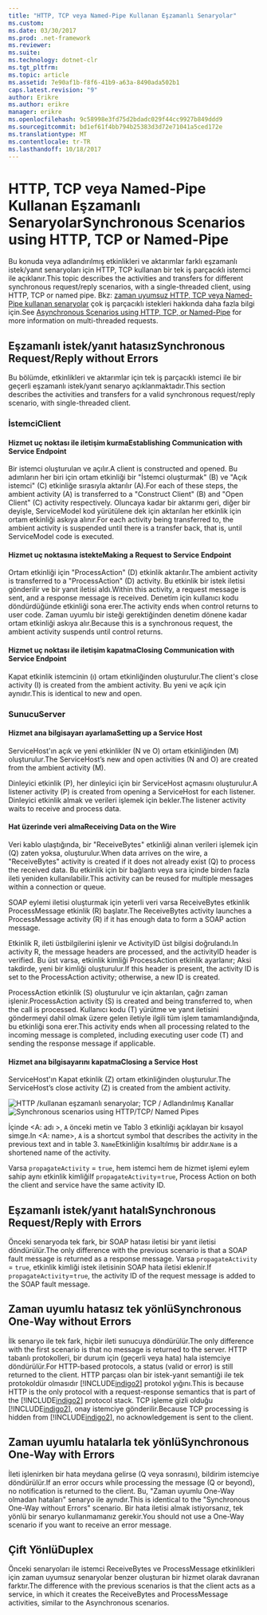 ```yaml
---
title: "HTTP, TCP veya Named-Pipe Kullanan Eşzamanlı Senaryolar"
ms.custom: 
ms.date: 03/30/2017
ms.prod: .net-framework
ms.reviewer: 
ms.suite: 
ms.technology: dotnet-clr
ms.tgt_pltfrm: 
ms.topic: article
ms.assetid: 7e90af1b-f8f6-41b9-a63a-8490ada502b1
caps.latest.revision: "9"
author: Erikre
ms.author: erikre
manager: erikre
ms.openlocfilehash: 9c58998e3fd75d2bdadc029f44cc9927b849ddd9
ms.sourcegitcommit: bd1ef61f4bb794b25383d3d72e71041a5ced172e
ms.translationtype: MT
ms.contentlocale: tr-TR
ms.lasthandoff: 10/18/2017
---
```

# <a name="synchronous-scenarios-using-http-tcp-or-named-pipe"></a><span data-ttu-id="31261-102">HTTP, TCP veya Named-Pipe Kullanan Eşzamanlı Senaryolar</span><span class="sxs-lookup"><span data-stu-id="31261-102">Synchronous Scenarios using HTTP, TCP or Named-Pipe</span></span>
<span data-ttu-id="31261-103">Bu konuda veya adlandırılmış etkinlikleri ve aktarımlar farklı eşzamanlı istek/yanıt senaryoları için HTTP, TCP kullanan bir tek iş parçacıklı istemci ile açıklanır.</span><span class="sxs-lookup"><span data-stu-id="31261-103">This topic describes the activities and transfers for different synchronous request/reply scenarios, with a single-threaded client, using HTTP, TCP or named pipe.</span></span> <span data-ttu-id="31261-104">Bkz: [zaman uyumsuz HTTP, TCP veya Named-Pipe kullanan senaryolar](../../../../../docs/framework/wcf/diagnostics/tracing/asynchronous-scenarios-using-http-tcp-or-named-pipe.md) çok iş parçacıklı istekleri hakkında daha fazla bilgi için.</span><span class="sxs-lookup"><span data-stu-id="31261-104">See [Asynchronous Scenarios using HTTP, TCP, or Named-Pipe](../../../../../docs/framework/wcf/diagnostics/tracing/asynchronous-scenarios-using-http-tcp-or-named-pipe.md) for more information on multi-threaded requests.</span></span>  
  
## <a name="synchronous-requestreply-without-errors"></a><span data-ttu-id="31261-105">Eşzamanlı istek/yanıt hatasız</span><span class="sxs-lookup"><span data-stu-id="31261-105">Synchronous Request/Reply without Errors</span></span>  
 <span data-ttu-id="31261-106">Bu bölümde, etkinlikleri ve aktarımlar için tek iş parçacıklı istemci ile bir geçerli eşzamanlı istek/yanıt senaryo açıklanmaktadır.</span><span class="sxs-lookup"><span data-stu-id="31261-106">This section describes the activities and transfers for a valid synchronous request/reply scenario, with single-threaded client.</span></span>  
  
### <a name="client"></a><span data-ttu-id="31261-107">İstemci</span><span class="sxs-lookup"><span data-stu-id="31261-107">Client</span></span>  
  
#### <a name="establishing-communication-with-service-endpoint"></a><span data-ttu-id="31261-108">Hizmet uç noktası ile iletişim kurma</span><span class="sxs-lookup"><span data-stu-id="31261-108">Establishing Communication with Service Endpoint</span></span>  
 <span data-ttu-id="31261-109">Bir istemci oluşturulan ve açılır.</span><span class="sxs-lookup"><span data-stu-id="31261-109">A client is constructed and opened.</span></span> <span data-ttu-id="31261-110">Bu adımların her biri için ortam etkinliği bir "İstemci oluşturmak" (B) ve "Açık istemci" (C) etkinliğe sırasıyla aktarılır (A).</span><span class="sxs-lookup"><span data-stu-id="31261-110">For each of these steps, the ambient activity (A) is transferred to a "Construct Client" (B) and "Open Client" (C) activity respectively.</span></span> <span data-ttu-id="31261-111">Oluncaya kadar bir aktarımı geri, diğer bir deyişle, ServiceModel kod yürütülene dek için aktarılan her etkinlik için ortam etkinliği askıya alınır.</span><span class="sxs-lookup"><span data-stu-id="31261-111">For each activity being transferred to, the ambient activity is suspended until there is a transfer back, that is, until ServiceModel code is executed.</span></span>  
  
#### <a name="making-a-request-to-service-endpoint"></a><span data-ttu-id="31261-112">Hizmet uç noktasına istekte</span><span class="sxs-lookup"><span data-stu-id="31261-112">Making a Request to Service Endpoint</span></span>  
 <span data-ttu-id="31261-113">Ortam etkinliği için "ProcessAction" (D) etkinlik aktarılır.</span><span class="sxs-lookup"><span data-stu-id="31261-113">The ambient activity is transferred to a "ProcessAction" (D) activity.</span></span> <span data-ttu-id="31261-114">Bu etkinlik bir istek iletisi gönderilir ve bir yanıt iletisi aldı.</span><span class="sxs-lookup"><span data-stu-id="31261-114">Within this activity, a request message is sent, and a response message is received.</span></span> <span data-ttu-id="31261-115">Denetim için kullanıcı kodu döndürdüğünde etkinliği sona erer.</span><span class="sxs-lookup"><span data-stu-id="31261-115">The activity ends when control returns to user code.</span></span> <span data-ttu-id="31261-116">Zaman uyumlu bir isteği gerektiğinden denetim dönene kadar ortam etkinliği askıya alır.</span><span class="sxs-lookup"><span data-stu-id="31261-116">Because this is a synchronous request, the ambient activity suspends until control returns.</span></span>  
  
#### <a name="closing-communication-with-service-endpoint"></a><span data-ttu-id="31261-117">Hizmet uç noktası ile iletişim kapatma</span><span class="sxs-lookup"><span data-stu-id="31261-117">Closing Communication with Service Endpoint</span></span>  
 <span data-ttu-id="31261-118">Kapat etkinlik istemcinin (ı) ortam etkinliğinden oluşturulur.</span><span class="sxs-lookup"><span data-stu-id="31261-118">The client's close activity (I) is created from the ambient activity.</span></span> <span data-ttu-id="31261-119">Bu yeni ve açık için aynıdır.</span><span class="sxs-lookup"><span data-stu-id="31261-119">This is identical to new and open.</span></span>  
  
### <a name="server"></a><span data-ttu-id="31261-120">Sunucu</span><span class="sxs-lookup"><span data-stu-id="31261-120">Server</span></span>  
  
#### <a name="setting-up-a-service-host"></a><span data-ttu-id="31261-121">Hizmet ana bilgisayarı ayarlama</span><span class="sxs-lookup"><span data-stu-id="31261-121">Setting up a Service Host</span></span>  
 <span data-ttu-id="31261-122">ServiceHost'ın açık ve yeni etkinlikler (N ve O) ortam etkinliğinden (M) oluşturulur.</span><span class="sxs-lookup"><span data-stu-id="31261-122">The ServiceHost’s new and open activities (N and O) are created from the ambient activity (M).</span></span>  
  
 <span data-ttu-id="31261-123">Dinleyici etkinlik (P), her dinleyici için bir ServiceHost açmasını oluşturulur.</span><span class="sxs-lookup"><span data-stu-id="31261-123">A listener activity (P) is created from opening a ServiceHost for each listener.</span></span> <span data-ttu-id="31261-124">Dinleyici etkinlik almak ve verileri işlemek için bekler.</span><span class="sxs-lookup"><span data-stu-id="31261-124">The listener activity waits to receive and process data.</span></span>  
  
#### <a name="receiving-data-on-the-wire"></a><span data-ttu-id="31261-125">Hat üzerinde veri alma</span><span class="sxs-lookup"><span data-stu-id="31261-125">Receiving Data on the Wire</span></span>  
 <span data-ttu-id="31261-126">Veri kablo ulaştığında, bir "ReceiveBytes" etkinliği alınan verileri işlemek için (Q) zaten yoksa, oluşturulur.</span><span class="sxs-lookup"><span data-stu-id="31261-126">When data arrives on the wire, a "ReceiveBytes" activity is created if it does not already exist (Q) to process the received data.</span></span> <span data-ttu-id="31261-127">Bu etkinlik için bir bağlantı veya sıra içinde birden fazla ileti yeniden kullanılabilir.</span><span class="sxs-lookup"><span data-stu-id="31261-127">This activity can be reused for multiple messages within a connection or queue.</span></span>  
  
 <span data-ttu-id="31261-128">SOAP eylemi iletisi oluşturmak için yeterli veri varsa ReceiveBytes etkinlik ProcessMessage etkinlik (R) başlatır.</span><span class="sxs-lookup"><span data-stu-id="31261-128">The ReceiveBytes activity launches a ProcessMessage activity (R) if it has enough data to form a SOAP action message.</span></span>  
  
 <span data-ttu-id="31261-129">Etkinlik R, ileti üstbilgilerini işlenir ve ActivityID üst bilgisi doğrulandı.</span><span class="sxs-lookup"><span data-stu-id="31261-129">In activity R, the message headers are processed, and the activityID header is verified.</span></span> <span data-ttu-id="31261-130">Bu üst varsa, etkinlik kimliği ProcessAction etkinlik ayarlanır; Aksi takdirde, yeni bir kimliği oluşturulur.</span><span class="sxs-lookup"><span data-stu-id="31261-130">If this header is present, the activity ID is set to the ProcessAction activity; otherwise, a new ID is created.</span></span>  
  
 <span data-ttu-id="31261-131">ProcessAction etkinlik (S) oluşturulur ve için aktarılan, çağrı zaman işlenir.</span><span class="sxs-lookup"><span data-stu-id="31261-131">ProcessAction activity (S) is created and being transferred to, when the call is processed.</span></span> <span data-ttu-id="31261-132">Kullanıcı kodu (T) yürütme ve yanıt iletisini göndermeyi dahil olmak üzere gelen iletiyle ilgili tüm işlem tamamlandığında, bu etkinliği sona erer.</span><span class="sxs-lookup"><span data-stu-id="31261-132">This activity ends when all processing related to the incoming message is completed, including executing user code (T) and sending the response message if applicable.</span></span>  
  
#### <a name="closing-a-service-host"></a><span data-ttu-id="31261-133">Hizmet ana bilgisayarını kapatma</span><span class="sxs-lookup"><span data-stu-id="31261-133">Closing a Service Host</span></span>  
 <span data-ttu-id="31261-134">ServiceHost'ın Kapat etkinlik (Z) ortam etkinliğinden oluşturulur.</span><span class="sxs-lookup"><span data-stu-id="31261-134">The ServiceHost’s close activity (Z) is created from the ambient activity.</span></span>  
  
 <span data-ttu-id="31261-135">![HTTP &#47;kullanan eşzamanlı senaryolar; TCP &#47; Adlandırılmış Kanallar](../../../../../docs/framework/wcf/diagnostics/tracing/media/sync.gif "eşitleme")</span><span class="sxs-lookup"><span data-stu-id="31261-135">![Synchronous scenarios using HTTP&#47;TCP&#47; Named Pipes](../../../../../docs/framework/wcf/diagnostics/tracing/media/sync.gif "Sync")</span></span>  
  
 <span data-ttu-id="31261-136">İçinde \<A: adı >, `A` önceki metin ve Tablo 3 etkinliği açıklayan bir kısayol simge.</span><span class="sxs-lookup"><span data-stu-id="31261-136">In \<A: name>, `A` is a shortcut symbol that describes the activity in the previous text and in table 3.</span></span> <span data-ttu-id="31261-137">`Name`Etkinliğin kısaltılmış bir addır.</span><span class="sxs-lookup"><span data-stu-id="31261-137">`Name` is a shortened name of the activity.</span></span>  
  
 <span data-ttu-id="31261-138">Varsa `propagateActivity` = `true`, hem istemci hem de hizmet işlemi eylem sahip aynı etkinlik kimliği</span><span class="sxs-lookup"><span data-stu-id="31261-138">If `propagateActivity`=`true`, Process Action on both the client and service have the same activity ID.</span></span>  
  
## <a name="synchronous-requestreply-with-errors"></a><span data-ttu-id="31261-139">Eşzamanlı istek/yanıt hatalı</span><span class="sxs-lookup"><span data-stu-id="31261-139">Synchronous Request/Reply with Errors</span></span>  
 <span data-ttu-id="31261-140">Önceki senaryoda tek fark, bir SOAP hatası iletisi bir yanıt iletisi döndürülür.</span><span class="sxs-lookup"><span data-stu-id="31261-140">The only difference with the previous scenario is that a SOAP fault message is returned as a response message.</span></span> <span data-ttu-id="31261-141">Varsa `propagateActivity` = `true`, etkinlik kimliği istek iletisinin SOAP hata iletisi eklenir.</span><span class="sxs-lookup"><span data-stu-id="31261-141">If `propagateActivity`=`true`, the activity ID of the request message is added to the SOAP fault message.</span></span>  
  
## <a name="synchronous-one-way-without-errors"></a><span data-ttu-id="31261-142">Zaman uyumlu hatasız tek yönlü</span><span class="sxs-lookup"><span data-stu-id="31261-142">Synchronous One-Way without Errors</span></span>  
 <span data-ttu-id="31261-143">İlk senaryo ile tek fark, hiçbir ileti sunucuya döndürülür.</span><span class="sxs-lookup"><span data-stu-id="31261-143">The only difference with the first scenario is that no message is returned to the server.</span></span> <span data-ttu-id="31261-144">HTTP tabanlı protokolleri, bir durum için (geçerli veya hata) hala istemciye döndürülür.</span><span class="sxs-lookup"><span data-stu-id="31261-144">For HTTP-based protocols, a status (valid or error) is still returned to the client.</span></span> <span data-ttu-id="31261-145">HTTP parçası olan bir istek-yanıt semantiği ile tek protokoldür olmasıdır [!INCLUDE[indigo2](../../../../../includes/indigo2-md.md)] protokol yığını.</span><span class="sxs-lookup"><span data-stu-id="31261-145">This is because HTTP is the only protocol with a request-response semantics that is part of the [!INCLUDE[indigo2](../../../../../includes/indigo2-md.md)] protocol stack.</span></span> <span data-ttu-id="31261-146">TCP işleme gizli olduğu [!INCLUDE[indigo2](../../../../../includes/indigo2-md.md)], onay istemciye gönderilir.</span><span class="sxs-lookup"><span data-stu-id="31261-146">Because TCP processing is hidden from [!INCLUDE[indigo2](../../../../../includes/indigo2-md.md)], no acknowledgement is sent to the client.</span></span>  
  
## <a name="synchronous-one-way-with-errors"></a><span data-ttu-id="31261-147">Zaman uyumlu hatalarla tek yönlü</span><span class="sxs-lookup"><span data-stu-id="31261-147">Synchronous One-Way with Errors</span></span>  
 <span data-ttu-id="31261-148">İleti işlenirken bir hata meydana gelirse (Q veya sonrasını), bildirim istemciye döndürülür.</span><span class="sxs-lookup"><span data-stu-id="31261-148">If an error occurs while processing the message (Q or beyond), no notification is returned to the client.</span></span> <span data-ttu-id="31261-149">Bu, "Zaman uyumlu One-Way olmadan hataları" senaryo ile aynıdır.</span><span class="sxs-lookup"><span data-stu-id="31261-149">This is identical to the "Synchronous One-Way without Errors" scenario.</span></span> <span data-ttu-id="31261-150">Bir hata iletisi almak istiyorsanız, tek yönlü bir senaryo kullanmamanız gerekir.</span><span class="sxs-lookup"><span data-stu-id="31261-150">You should not use a One-Way scenario if you want to receive an error message.</span></span>  
  
## <a name="duplex"></a><span data-ttu-id="31261-151">Çift Yönlü</span><span class="sxs-lookup"><span data-stu-id="31261-151">Duplex</span></span>  
 <span data-ttu-id="31261-152">Önceki senaryoları ile istemci ReceiveBytes ve ProcessMessage etkinlikleri için zaman uyumsuz senaryolar benzer oluşturan bir hizmet olarak davranan farktır.</span><span class="sxs-lookup"><span data-stu-id="31261-152">The difference with the previous scenarios is that the client acts as a service, in which it creates the ReceiveBytes and ProcessMessage activities, similar to the Asynchronous scenarios.</span></span>

